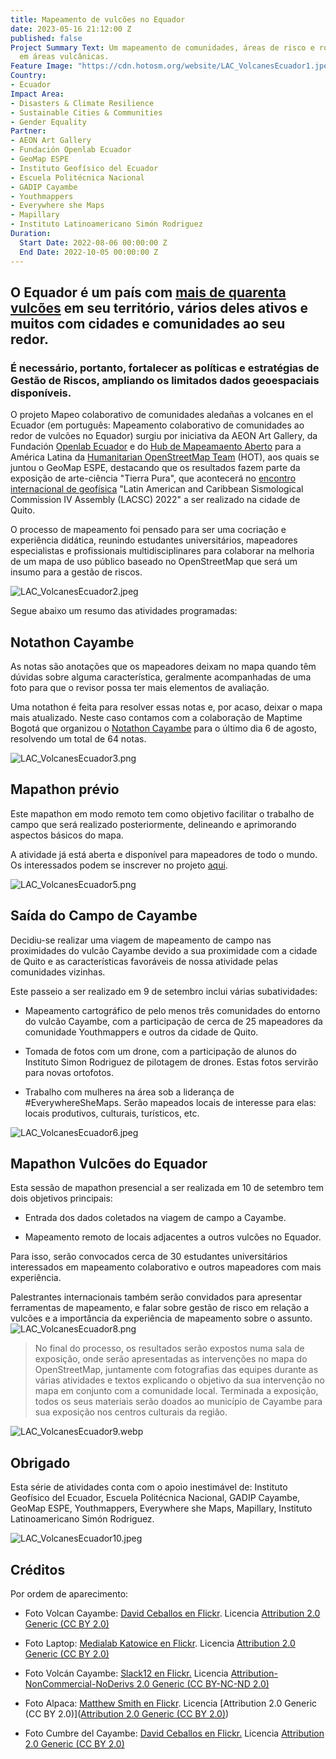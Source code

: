 ```yaml
---
title: Mapeamento de vulcões no Equador
date: 2023-05-16 21:12:00 Z
published: false
Project Summary Text: Um mapeamento de comunidades, áreas de risco e rotas de evacuação
  em áreas vulcânicas.
Feature Image: "https://cdn.hotosm.org/website/LAC_VolcanesEcuador1.jpeg"
Country:
- Ecuador
Impact Area:
- Disasters & Climate Resilience
- Sustainable Cities & Communities
- Gender Equality
Partner:
- AEON Art Gallery
- Fundación Openlab Ecuador
- GeoMap ESPE
- Instituto Geofísico del Ecuador
- Escuela Politécnica Nacional
- GADIP Cayambe
- Youthmappers
- Everywhere she Maps
- Mapillary
- Instituto Latinoamericano Simón Rodriguez
Duration:
  Start Date: 2022-08-06 00:00:00 Z
  End Date: 2022-10-05 00:00:00 Z
---
```


## O Equador é um país com [mais de quarenta vulcões](https://pt.wikipedia.org/wiki/Lista_de_vulc%C3%B5es_do_Equador) em seu território, vários deles ativos e muitos com cidades e comunidades ao seu redor.

### É necessário, portanto, fortalecer as políticas e estratégias de Gestão de Riscos, ampliando os limitados dados geoespaciais disponíveis.

O projeto Mapeo colaborativo de comunidades aledañas a volcanes en el Ecuador (em português: Mapeamento colaborativo de comunidades ao redor de vulcões no Equador) surgiu por iniciativa da AEON Art Gallery, da Fundación [Openlab Ecuador](https://openlab.ec/) e do [Hub de Mapeamaento Aberto](https://stories.hotosm.org/latam-homepage-portugues/index.html) para a América Latina da [Humanitarian OpenStreetMap Team](https://www.hotosm.org/) (HOT), aos quais se juntou o GeoMap ESPE, destacando que os resultados fazem parte da exposição de arte-ciência "Tierra Pura", que acontecerá no [encontro internacional de geofísica](http://www.lacsc2022quito.com/) "Latin American and Caribbean Sismological Commission IV Assembly (LACSC) 2022" a ser realizado na cidade de Quito.

O processo de mapeamento foi pensado para ser uma cocriação e experiência didática, reunindo estudantes universitários, mapeadores especialistas e profissionais multidisciplinares para colaborar na melhoria de um mapa de uso público baseado no OpenStreetMap que será um insumo para a gestão de riscos.

![LAC_VolcanesEcuador2.jpeg](https://cdn.hotosm.org/website/LAC_VolcanesEcuador2.jpeg)

Segue abaixo um resumo das atividades programadas:

## Notathon Cayambe
As notas são anotações que os mapeadores deixam no mapa quando têm dúvidas sobre alguma característica, geralmente acompanhadas de uma foto para que o revisor possa ter mais elementos de avaliação.

Uma notathon é feita para resolver essas notas e, por acaso, deixar o mapa mais atualizado. Neste caso contamos com a colaboração de Maptime Bogotá que organizou o [Notathon Cayambe](https://twitter.com/MaptimeBogota/status/1550234273495539712) para o último dia 6 de agosto, resolvendo um total de 64 notas.

![LAC_VolcanesEcuador3.png](https://cdn.hotosm.org/website/LAC_VolcanesEcuador3.png)

## Mapathon prévio

Este mapathon em modo remoto tem como objetivo facilitar o trabalho de campo que será realizado posteriormente, delineando e aprimorando aspectos básicos do mapa.

A atividade já está aberta e disponível para mapeadores de todo o mundo. Os interessados ​​podem se inscrever no projeto [aqui](https://tasks.hotosm.org/projects/13078/#description).

![LAC_VolcanesEcuador5.png](https://cdn.hotosm.org/website/LAC_VolcanesEcuador5.png)

## Saída do Campo de Cayambe

Decidiu-se realizar uma viagem de mapeamento de campo nas proximidades do vulcão Cayambe devido a sua proximidade com a cidade de Quito e as características favoráveis ​​de nossa atividade pelas comunidades vizinhas.

Este passeio a ser realizado em 9 de setembro inclui várias subatividades:

* Mapeamento cartográfico de pelo menos três comunidades do entorno do vulcão Cayambe, com a participação de cerca de 25 mapeadores da comunidade Youthmappers e outros da cidade de Quito.

* Tomada de fotos com um drone, com a participação de alunos do Instituto Simon Rodriguez de pilotagem de drones. Estas fotos servirão para novas ortofotos.

* Trabalho com mulheres na área sob a liderança de #EverywhereSheMaps. Serão mapeados locais de interesse para elas: locais produtivos, culturais, turísticos, etc.

![LAC_VolcanesEcuador6.jpeg](https://cdn.hotosm.org/website/LAC_VolcanesEcuador6.jpeg)

## Mapathon Vulcões do Equador
Esta sessão de mapathon presencial a ser realizada em 10 de setembro tem dois objetivos principais:

* Entrada dos dados coletados na viagem de campo a Cayambe.

* Mapeamento remoto de locais adjacentes a outros vulcões no Equador.

Para isso, serão convocados cerca de 30 estudantes universitários interessados ​​em mapeamento colaborativo e outros mapeadores com mais experiência.

Palestrantes internacionais também serão convidados para apresentar ferramentas de mapeamento, e falar sobre gestão de risco em relação a vulcões e a importância da experiência de mapeamento sobre o assunto.
![LAC_VolcanesEcuador8.png](https://cdn.hotosm.org/website/LAC_VolcanesEcuador8.png)


> No final do processo, os resultados serão expostos numa sala de exposição, onde serão apresentadas as intervenções no mapa do OpenStreetMap, juntamente com fotografias das equipes durante as várias atividades e textos explicando o objetivo da sua intervenção no mapa em conjunto com a comunidade local.
Terminada a exposição, todos os seus materiais serão doados ao município de Cayambe para sua exposição nos centros culturais da região.

![LAC_VolcanesEcuador9.webp](https://cdn.hotosm.org/website/LAC_VolcanesEcuador9.webp)

## Obrigado
Esta série de atividades conta com o apoio inestimável de: Instituto Geofísico del Ecuador, Escuela Politécnica Nacional, GADIP Cayambe, GeoMap ESPE, Youthmappers, Everywhere she Maps, Mapillary, Instituto Latinoamericano Simón Rodriguez.

![LAC_VolcanesEcuador10.jpeg](https://cdn.hotosm.org/website/LAC_VolcanesEcuador10.jpeg)
## Créditos
Por ordem de aparecimento:

* Foto Volcan Cayambe: [David Ceballos en Flickr](https://www.flickr.com/photos/81329542@N05/46162371854). Licencia [Attribution 2.0 Generic (CC BY 2.0)](https://creativecommons.org/licenses/by/2.0/)

* Foto Laptop: [Medialab Katowice en Flickr](https://www.flickr.com/photos/medialabkatowice/16780117127/). Licencia [Attribution 2.0 Generic (CC BY 2.0)](https://creativecommons.org/licenses/by/2.0/)

* Foto Volcán Cayambe: [Slack12 en Flickr.](https://www.flickr.com/photos/slack12/4452293235/) Licencia [Attribution-NonCommercial-NoDerivs 2.0 Generic (CC BY-NC-ND 2.0)](https://creativecommons.org/licenses/by-nc-nd/2.0/)

* Foto Alpaca: [Matthew Smith en Flickr](https://www.flickr.com/photos/96701339@N04/51385636959/). Licencia [Attribution 2.0 Generic (CC BY 2.0)]([Attribution 2.0 Generic (CC BY 2.0)](https://creativecommons.org/licenses/by/2.0/))

* Foto Cumbre del Cayambe: [David Ceballos en Flickr.](https://www.flickr.com/photos/81329542@N05/32975841048/) Licencia [Attribution 2.0 Generic (CC BY 2.0)](https://creativecommons.org/licenses/by/2.0/)




